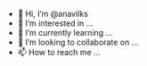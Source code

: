 - 👋 Hi, I’m @anavilks
- 👀 I’m interested in ...
- 🌱 I’m currently learning ...
- 💞️ I’m looking to collaborate on ...
- 📫 How to reach me ...

<!---
anavilks/anavilks is a ✨ special ✨ repository because its `README.md` (this file) appears on your GitHub profile.
You can click the Preview link to take a look at your changes.
--->

